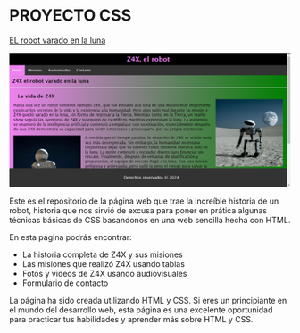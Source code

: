 # PROYECTO CSS

[EL robot varado en la luna](https://proyecto-css-z.netlify.app/)

![Captura de pantalla](assets/img/img10.png)

Este es el repositorio de la página web que trae la increíble historia de un robot, historia que nos sirvió de excusa para poner en prática algunas técnicas básicas de CSS basandonos en una web sencilla hecha con HTML.

En esta página podrás encontrar:

-   La historia completa de Z4X y sus misiones
-   Las misiones que realizó Z4X usando tablas
-   Fotos y videos de Z4X usando audiovisuales
-   Formulario de contacto

La página ha sido creada utilizando HTML y CSS. Si eres un principiante en el mundo del desarrollo web, esta página es una excelente oportunidad para practicar tus habilidades y aprender más sobre HTML y CSS.
